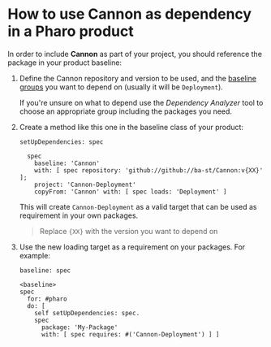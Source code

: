 # How to use Cannon as dependency in a Pharo product

In order to include **Cannon** as part of your project, you should reference
the package in your product baseline:

1. Define the Cannon repository and version to be used, and the [baseline groups](../reference/Baseline-groups.md)
    you want to depend on (usually it will be `Deployment`).

    If you're unsure on what to depend use the *Dependency Analyzer*
    tool to choose an appropriate group including the packages you need.

2. Create a method like this one in the baseline class of your product:

    ```smalltalk
    setUpDependencies: spec

      spec
        baseline: 'Cannon'
        with: [ spec repository: 'github://github://ba-st/Cannon:v{XX}' ];
        project: 'Cannon-Deployment'
        copyFrom: 'Cannon' with: [ spec loads: 'Deployment' ]
    ```

    This will create `Cannon-Deployment` as a valid target that can be used
    as requirement in your own packages.

    > Replace `{XX}` with the version you want to depend on

3. Use the new loading target as a requirement on your packages. For example:

    ```smalltalk
    baseline: spec

    <baseline>
    spec
      for: #pharo
      do: [
        self setUpDependencies: spec.
        spec
          package: 'My-Package'
          with: [ spec requires: #('Cannon-Deployment') ] ]
    ```
